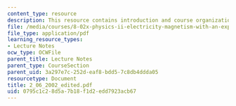 ```yaml
---
content_type: resource
description: This resource contains introduction and course organization.
file: /media/courses/8-02x-physics-ii-electricity-magnetism-with-an-experimental-focus-spring-2005/0795c1c28d5a7b18f1d2edd7923acb67_2_06_2002_edited.pdf
file_type: application/pdf
learning_resource_types:
- Lecture Notes
ocw_type: OCWFile
parent_title: Lecture Notes
parent_type: CourseSection
parent_uid: 3a297e7c-252d-eaf8-bdd5-7c8db4ddda05
resourcetype: Document
title: 2_06_2002_edited.pdf
uid: 0795c1c2-8d5a-7b18-f1d2-edd7923acb67
---
```

